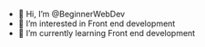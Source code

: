 - 👋 Hi, I’m @BeginnerWebDev
- 👀 I’m interested in Front end development
- 🌱 I’m currently learning Front end development

